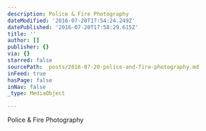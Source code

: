 ```yaml
---
description: Police & Fire Photography
dateModified: '2016-07-20T17:54:24.249Z'
datePublished: '2016-07-20T17:58:29.615Z'
title: ''
author: []
publisher: {}
via: {}
starred: false
sourcePath: _posts/2016-07-20-police-and-fire-photography.md
inFeed: true
hasPage: false
inNav: false
_type: MediaObject

---
```

Police & Fire Photography